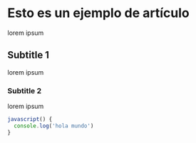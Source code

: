 # Esto es un ejemplo de artículo

lorem ipsum

## Subtitle 1

lorem ipsum

### Subtitle 2

lorem ipsum

```javascript
javascript() {
  console.log('hola mundo')
}
```